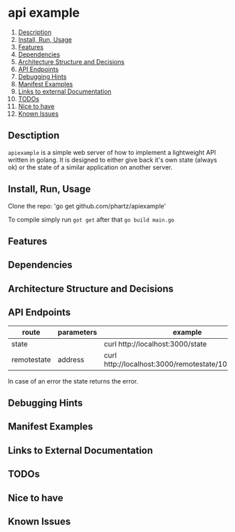 # api example

1. [Description](#description)
2. [Install, Run, Usage](#install-run-usage)
3. [Features](#features)
4. [Dependencies](#dependencies)
5. [Architecture Structure and Decisions](#architecture-structure-and-decisions)
6. [API Endpoints](#api-endpoints)
7. [Debugging Hints](#debugging-hints)
8. [Manifest Examples](#manifest-examples)
9. [Links to external Documentation](#links-to-external-documentation)
10. [TODOs](#todos)
11. [Nice to have](#nice-to-have)
12. [Known Issues](#known-issues)

## Desctiption
`apiexample` is a simple web server of how to implement a lightweight API written in golang.
It is designed to either give back it's own state (always ok) or the state of a similar application on another server.

## Install, Run, Usage
Clone the repo:
'go get github.com/phartz/apiexample'

To compile simply run `got get` after that `go build main.go`

## Features

## Dependencies

## Architecture Structure and Decisions

## API Endpoints

| route | parameters | example | response |
|-------|------------|---------|----------|
| state | | curl http://localhost:3000/state | {"state":"ok"} |
| remotestate | address | curl http://localhost:3000/remotestate/10.0.10.6:3000 | {"state":"ok"} |

In case of an error the state returns the error.

## Debugging Hints

## Manifest Examples

## Links to External Documentation

## TODOs

## Nice to have

## Known Issues
